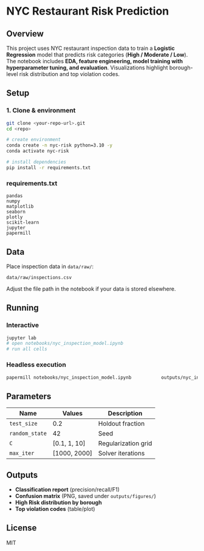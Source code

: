 # NYC Restaurant Risk Prediction

## Overview
This project uses NYC restaurant inspection data to train a **Logistic Regression** model that predicts risk categories (**High / Moderate / Low**). The notebook includes **EDA, feature engineering, model training with hyperparameter tuning, and evaluation**. Visualizations highlight borough-level risk distribution and top violation codes.

## Setup

### 1. Clone & environment
```bash
git clone <your-repo-url>.git
cd <repo>

# create environment
conda create -n nyc-risk python=3.10 -y
conda activate nyc-risk

# install dependencies
pip install -r requirements.txt
```

### requirements.txt
```
pandas
numpy
matplotlib
seaborn
plotly
scikit-learn
jupyter
papermill
```

## Data
Place inspection data in `data/raw/`:
```
data/raw/inspections.csv
```
Adjust the file path in the notebook if your data is stored elsewhere.

## Running

### Interactive
```bash
jupyter lab
# open notebooks/nyc_inspection_model.ipynb
# run all cells
```

### Headless execution
```bash
papermill notebooks/nyc_inspection_model.ipynb           outputs/nyc_inspection_model_run.ipynb           -p test_size 0.2           -p random_state 42
```

## Parameters
| Name          | Values        | Description             |
|---------------|---------------|-------------------------|
| `test_size`   | 0.2           | Holdout fraction        |
| `random_state`| 42            | Seed                    |
| `C`           | [0.1, 1, 10]  | Regularization grid     |
| `max_iter`    | [1000, 2000]  | Solver iterations       |

## Outputs
- **Classification report** (precision/recall/F1)  
- **Confusion matrix** (PNG, saved under `outputs/figures/`)  
- **High Risk distribution by borough**  
- **Top violation codes** (table/plot)  

## License
MIT
